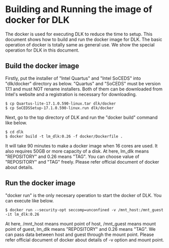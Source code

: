 # Building and Running the image of docker for DLK

The docker is used for executing DLK to reduce the time to setup.
This document shows how to build and run the docker image for DLK.
The basic operation of docker is totally same as general use.
We show the special operation for DLK in this document.

## Build the docker image

Firstly, put the installer of "Intel Quartus" and "Intel SoCEDS" into "dlk/docker" directory as below.
"Quartus" and "SoCEDS" must be version 17.1 and must NOT rename installers.
Both of them can be downloaded from Intel's website and a registration is necessary for downloading.

    $ cp Quartus-lite-17.1.0.590-linux.tar dlk/docker
    $ cp SoCEDSSetup-17.1.0.590-linux.run dlk/docker

Next, go to the top directory of DLK and run the "docker build" command like below.

    $ cd dlk
    $ docker build -t lm_dlk:0.26 -f docker/Dockerfile .

It will take 90 minutes to make a docker image when 16 cores are used.
It also requires 50GB or more capacity of a disk.
At here, lm_dlk means "REPOSITORY" and 0.26 means "TAG".
You can choose value of "REPOSITORY" and "TAG" freely.
Please refer official document of docker about details.

## Run the docker image

"docker run" is the only necesary operation to start the docker of DLK.
You can execute like below.

    $ docker run --security-opt seccomp=unconfined -v /mnt_host:/mnt_guest -it lm_dlk:0.26

At here, /mnt_host means mount point of host, /mnt_guest means mount point of guest, lm_dlk means "REPOSITORY" and 0.26 means "TAG".
We can pass data between host and guest through the mount point.
Please refer official document of docker about details of -v option and mount point.

